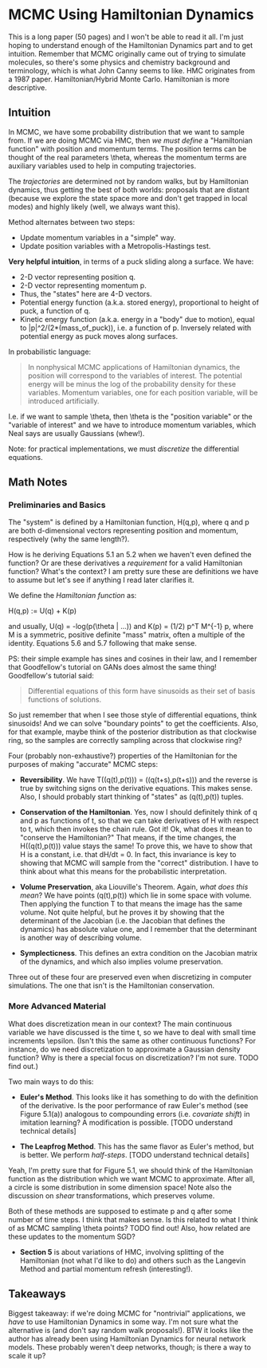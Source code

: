 # MCMC Using Hamiltonian Dynamics

This is a long paper (50 pages) and I won't be able to read it all. I'm just
hoping to understand enough of the Hamiltonian Dynamics part and to get
intuition. Remember that MCMC originally came out of trying to simulate
molecules, so there's some physics and chemistry background and terminology,
which is what John Canny seems to like.  HMC originates from a 1987 paper.
Hamiltonian/Hybrid Monte Carlo. Hamiltonian is more descriptive.


## Intuition

In MCMC, we have some probability distribution that we want to sample from. If
we are doing MCMC via HMC, then *we must define* a "Hamiltonian function" with
position and momentum terms. The position terms can be thought of the real
parameters \theta, whereas the momentum terms are auxiliary variables used to
help in computing trajectories.

The *trajectories* are determined not by random walks, but by Hamiltonian
dynamics, thus getting the best of both worlds: proposals that are distant
(because we explore the state space more and don't get trapped in local modes)
and highly likely (well, we always want this).

Method alternates between two steps:

- Update momentum variables in a "simple" way.
- Update position variables with a Metropolis-Hastings test.

**Very helpful intuition**, in terms of a puck sliding along a surface. We have:

- 2-D vector representing position q.
- 2-D vector representing momentum p.
- Thus, the "states" here are 4-D vectors.
- Potential energy function (a.k.a. stored energy), proportional to height of
  puck, a function of q.
- Kinetic energy function (a.k.a. energy in a "body" due to motion), equal to
  |p|^2/(2*(mass_of_puck)), i.e. a function of p. Inversely related with
  potential energy as puck moves along surfaces.

In probabilistic language:

> In nonphysical MCMC applications of Hamiltonian dynamics, the position will
> correspond to the variables of interest. The potential energy will be minus
> the log of the probability density for these variables. Momentum variables,
> one for each position variable, will be introduced artificially.

I.e. if we want to sample \theta, then \theta is the "position variable" or the
"variable of interest" and we have to introduce momentum variables, which Neal
says are usually Gaussians (whew!).

Note: for practical implementations, we must *discretize* the differential
equations.


## Math Notes

### Preliminaries and Basics

The "system" is defined by a Hamiltonian function, H(q,p), where q and p are
both d-dimensional vectors representing position and momentum, respectively (why
the same length?).

How is he deriving Equations 5.1 an 5.2 when we haven't even defined the
function? Or are these derivatives a *requirement* for a valid Hamiltonian
function? What's the context? I am pretty sure these are definitions we have to
assume but let's see if anything I read later clarifies it.

We define the *Hamiltonian function* as:

H(q,p) := U(q) + K(p)

and usually, U(q) = -log(p(\theta | ...)) and K(p) = (1/2) p^T M^{-1} p, where M
is a symmetric, positive definite "mass" matrix, often a multiple of the
identity. Equations 5.6 and 5.7 following that make sense.

PS: their simple example has sines and cosines in their law, and I remember that
Goodfellow's tutorial on GANs does almost the same thing! Goodfellow's tutorial
said:

> Differential equations of this form have sinusoids as their set of basis
> functions of solutions.

So just remember that when I see those style of differential equations, think
sinusoids! And we can solve "boundary points" to get the coefficients. Also, for
that example, maybe think of the posterior distribution as that clockwise ring,
so the samples are correctly sampling across that clockwise ring?

Four (probably non-exhaustive?) properties of the Hamiltonian for the purposes
of making "accurate" MCMC steps:

- **Reversibility**. We have T((q(t),p(t))) = ((q(t+s),p(t+s))) and the reverse
  is true by switching signs on the derivative equations. This makes sense.
  Also, I should probably start thinking of "states" as (q(t),p(t)) tuples.

- **Conservation of the Hamiltonian**. Yes, now I should definitely think of q
  and p as functions of t, so that we can take derivatives of H with respect to
  t, which then invokes the chain rule. Got it! Ok, what does it mean to
  "conserve the Hamiltonian?" That means, if the time changes, the
  H((q(t),p(t))) value stays the same! To prove this, we have to show that H is
  a constant, i.e. that dH/dt = 0. In fact, this invariance is key to showing
  that MCMC will sample from the "correct" distribution. I have to think about
  what this means for the probabilistic interpretation.

- **Volume Preservation**, aka Liouville's Theorem. Again, *what does this
  mean*? We have points (q(t),p(t)) which lie in some space with volume. Then
  applying the function T to that means the image has the same volume. Not quite
  helpful, but he proves it by showing that the determinant of the Jacobian
  (i.e. the Jacobian that defines the dynamics) has absolute value one, and I
  remember that the determinant is another way of describing volume.

- **Symplecticness**. This defines an extra condition on the Jacobian matrix of
  the dynamics, and which also implies volume preservation.

Three out of these four are preserved even when discretizing in computer
simulations. The one that isn't is the Hamiltonian conservation.


### More Advanced Material

What does discretization mean in our context? The main continuous variable we
have discussed is the time t, so we have to deal with small time increments
\epsilon. (Isn't this the same as other continuous functions? For instance, do
we need discretization to approximate a Gaussian density function? Why is there
a special focus on discretization? I'm not sure. TODO find out.)

Two main ways to do this:

- **Euler's Method**. This looks like it has something to do with the definition
  of the derivative. Is the poor performance of raw Euler's method (see Figure
  5.1(a)) analogous to compounding errors (i.e. *covariate shift*) in imitation
  learning? A modification is possible. [TODO understand technical details]

- **The Leapfrog Method**. This has the same flavor as Euler's method, but is
  better. We perform *half-steps*. [TODO understand technical details]

Yeah, I'm pretty sure that for Figure 5.1, we should think of the Hamiltonian
function as the distribution which we want MCMC to approximate. After all, a
circle is some distribution in some dimension space!  Note also the discussion
on *shear* transformations, which preserves volume.

Both of these methods are supposed to estimate p and q after some number of time
steps. I think that makes sense. Is this related to what I think of as MCMC
sampling \theta points? TODO find out! Also, how related are these updates to
the momentum SGD?

- **Section 5** is about variations of HMC, involving splitting of the
  Hamiltonian (not what I'd like to do) and others such as the Langevin Method
  and partial momentum refresh (interesting!).


## Takeaways

Biggest takeaway: if we're doing MCMC for "nontrivial" applications, we *have*
to use Hamiltonian Dynamics in some way. I'm not sure what the alternative is
(and don't say random walk proposals!). BTW it looks like the author has already
been using Hamiltonian Dynamics for neural network models. These probably
weren't deep networks, though; is there a way to scale it up?

